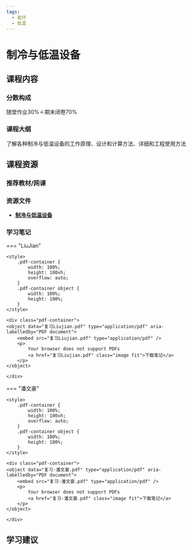 ```yaml
---
tags:
  - 能环
  - 低温
---
```


# 制冷与低温设备

## 课程内容

### 分数构成

随堂作业30%＋期末闭卷70%

### 课程大纲

了解各种制冷与低温设备的工作原理、设计和计算方法、详细和工程使用方法


## 课程资源

### 推荐教材/网课

### 资源文件

- [**制冷与低温设备**](https://pan.baidu.com/s/13qe4stigX1IZmgX9WP_gfA?pwd=y4fk)

### 学习笔记

=== "LiuJian"

    <style>
        .pdf-container {
            width: 100%;
            height: 100vh;
            overflow: auto;
        }
        .pdf-container object {
            width: 100%;
            height: 100%;
        }
    </style>

    <div class="pdf-container">
    <object data="复习Liujian.pdf" type="application/pdf" aria-labelledby="PDF document">
        <embed src="复习Liujian.pdf" type="application/pdf" />
        <p>
            Your browser does not support PDFs
            <a href="复习Liujian.pdf" class="image fit">下载笔记</a>
        </p>
    </object>

    </div>

=== "潘文豪"

    <style>
        .pdf-container {
            width: 100%;
            height: 100vh;
            overflow: auto;
        }
        .pdf-container object {
            width: 100%;
            height: 100%;
        }
    </style>

    <div class="pdf-container">
    <object data="复习-潘文豪.pdf" type="application/pdf" aria-labelledby="PDF document">
        <embed src="复习-潘文豪.pdf" type="application/pdf" />
        <p>
            Your browser does not support PDFs
            <a href="复习-潘文豪.pdf" class="image fit">下载笔记</a>
        </p>
    </object>

    </div>

## 学习建议








